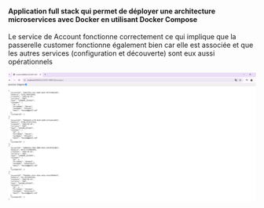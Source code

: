 <h4>Application full stack qui permet de déployer une architecture microservices avec Docker en utilisant Docker Compose</h4>
<p>Le service de  Account fonctionne correctement ce qui implique que la passerelle customer fonctionne également bien car elle est associée et que les autres services (configuration et découverte) sont eux aussi opérationnels</p>
<img src="captures/img_1.png">
